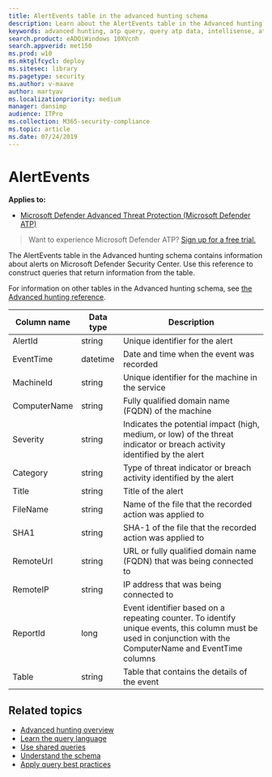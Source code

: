 ```yaml
---
title: AlertEvents table in the advanced hunting schema
description: Learn about the AlertEvents table in the Advanced hunting schema, such as column names, data types, and descriptions
keywords: advanced hunting, atp query, query atp data, intellisense, atp telemetry, events, events telemetry, azure log analytics, column name, data type, description, alertevent
search.product: eADQiWindows 10XVcnh
search.appverid: met150
ms.prod: w10
ms.mktglfcycl: deploy
ms.sitesec: library
ms.pagetype: security
ms.author: v-maave
author: martyav
ms.localizationpriority: medium
manager: dansimp
audience: ITPro
ms.collection: M365-security-compliance 
ms.topic: article
ms.date: 07/24/2019
---
```


# AlertEvents

**Applies to:**

- [Microsoft Defender Advanced Threat Protection (Microsoft Defender ATP)](https://go.microsoft.com/fwlink/p/?linkid=2069559)

>Want to experience Microsoft Defender ATP? [Sign up for a free trial.](https://www.microsoft.com/microsoft-365/windows/microsoft-defender-atp?ocid=docs-wdatp-advancedhuntingref-abovefoldlink)

The AlertEvents table in the Advanced hunting schema contains information about alerts on Microsoft Defender Security Center. Use this reference to construct queries that return information from the table.

For information on other tables in the Advanced hunting schema, see [the Advanced hunting reference](advanced-hunting-reference.md).

| Column name | Data type | Description |
|-------------|-----------|-------------|
| AlertId | string | Unique identifier for the alert |
| EventTime | datetime | Date and time when the event was recorded |
| MachineId | string | Unique identifier for the machine in the service |
| ComputerName | string | Fully qualified domain name (FQDN) of the machine |
| Severity | string | Indicates the potential impact (high, medium, or low) of the threat indicator or breach activity identified by the alert |
| Category | string | Type of threat indicator or breach activity identified by the alert |
| Title | string | Title of the alert |
| FileName | string | Name of the file that the recorded action was applied to |
| SHA1 | string | SHA-1 of the file that the recorded action was applied to |
| RemoteUrl | string | URL or fully qualified domain name (FQDN) that was being connected to |
| RemoteIP | string | IP address that was being connected to |
| ReportId | long | Event identifier based on a repeating counter. To identify unique events, this column must be used in conjunction with the ComputerName and EventTime columns |
| Table | string | Table that contains the details of the event |

## Related topics

- [Advanced hunting overview](overview-hunting.md)
- [Learn the query language](advanced-hunting.md)
- [Use shared queries](advanced-hunting-shared-queries.md)
- [Understand the schema](advanced-hunting-reference.md)
- [Apply query best practices](advanced-hunting-best-practices.md)
